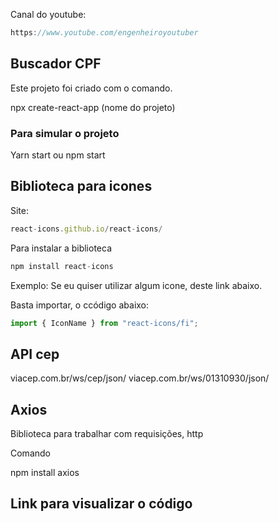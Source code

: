 Canal do youtube:

```js
https://www.youtube.com/engenheiroyoutuber
```

## Buscador CPF

Este projeto foi criado com o comando.

npx create-react-app (nome do projeto)

### Para simular o projeto

Yarn start ou npm start

## Biblioteca para icones

Site:

```js
react-icons.github.io/react-icons/
```
Para instalar a biblioteca

```js
npm install react-icons
```
Exemplo: Se eu quiser utilizar algum icone, deste link abaixo.

Basta importar, o ccódigo abaixo:

```js
import { IconName } from "react-icons/fi";
```
## API cep

viacep.com.br/ws/cep/json/
viacep.com.br/ws/01310930/json/

## Axios

Biblioteca para trabalhar com requisições, http

Comando

npm install axios

## Link para visualizar o código



